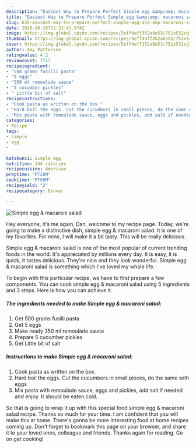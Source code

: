 ```yaml
---
description: "Easiest Way to Prepare Perfect Simple egg &amp;amp; macaroni salad"
title: "Easiest Way to Prepare Perfect Simple egg &amp;amp; macaroni salad"
slug: 635-easiest-way-to-prepare-perfect-simple-egg-and-amp-macaroni-salad
date: 2020-10-26T21:32:41.874Z
image: https://img-global.cpcdn.com/recipes/5eff4aff352a8e53/751x532cq70/simple-egg-macaroni-salad-recipe-main-photo.jpg
thumbnail: https://img-global.cpcdn.com/recipes/5eff4aff352a8e53/751x532cq70/simple-egg-macaroni-salad-recipe-main-photo.jpg
cover: https://img-global.cpcdn.com/recipes/5eff4aff352a8e53/751x532cq70/simple-egg-macaroni-salad-recipe-main-photo.jpg
author: Amy Patterson
ratingvalue: 4.2
reviewcount: 7717
recipeingredient:
- "500 grams fusilli pasta"
- "5 eggs"
- "350 ml remoulade sauce"
- "5 cucumber pickles"
- " Little bit of salt"
recipeinstructions:
- "Cook pasta as written on the box."
- "Hard boil the eggs. Cut the cucumbers in small pieces, do the same with eggs"
- "Mix pasta with remoulade sauce, eggs and pickles, add salt if needed and enjoy. It should be eaten cold."
categories:
- Recipe
tags:
- simple
- egg
- 

katakunci: simple egg  
nutrition: 144 calories
recipecuisine: American
preptime: "PT20M"
cooktime: "PT50M"
recipeyield: "2"
recipecategory: Dinner

---
```



![Simple egg &amp; macaroni salad](https://img-global.cpcdn.com/recipes/5eff4aff352a8e53/751x532cq70/simple-egg-macaroni-salad-recipe-main-photo.jpg)

Hey everyone, it's me again, Dan, welcome to my recipe page. Today, we're going to make a distinctive dish, simple egg &amp; macaroni salad. It is one of my favorites. For mine, I will make it a bit tasty. This will be really delicious.

Simple egg &amp; macaroni salad is one of the most popular of current trending foods in the world. It's appreciated by millions every day. It is easy, it is quick, it tastes delicious. They're nice and they look wonderful. Simple egg &amp; macaroni salad is something which I've loved my whole life.




To begin with this particular recipe, we have to first prepare a few components. You can cook simple egg &amp; macaroni salad using 5 ingredients and 3 steps. Here is how you can achieve it.

<!--inarticleads1-->

##### The ingredients needed to make Simple egg &amp; macaroni salad:

1. Get 500 grams fusilli pasta
1. Get 5 eggs
1. Make ready 350 ml remoulade sauce
1. Prepare 5 cucumber pickles
1. Get  Little bit of salt




<!--inarticleads2-->

##### Instructions to make Simple egg &amp; macaroni salad:

1. Cook pasta as written on the box.
1. Hard boil the eggs. Cut the cucumbers in small pieces, do the same with eggs
1. Mix pasta with remoulade sauce, eggs and pickles, add salt if needed and enjoy. It should be eaten cold.




So that is going to wrap it up with this special food simple egg &amp; macaroni salad recipe. Thanks so much for your time. I am confident that you will make this at home. There's gonna be more interesting food at home recipes coming up. Don't forget to bookmark this page on your browser, and share it to your loved ones, colleague and friends. Thanks again for reading. Go on get cooking!
